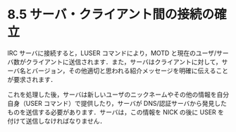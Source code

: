 # 8.5 サーバ・クライアント間の接続の確立

IRC サーバに接続すると，LUSER コマンドにより，MOTD と現在のユーザ/サーバ数がクライアントに送信されます．また，サーバはクライアントに対して，サーバ名とバージョン，その他適切と思われる紹介メッセージを明確に伝えることが要求されます．

これを処理した後，サーバは新しいユーザのニックネームやその他の情報を自分自身（USER コマンド）で提供したり，サーバが DNS/認証サーバから発見したものを送信する必要があります．サーバは，この情報を NICK の後に USER を付けて送信しなければなりません．
